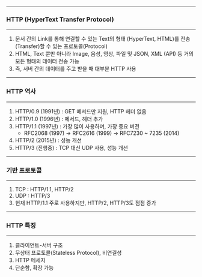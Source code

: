 -----
### HTTP (HyperText Transfer Protocol)
-----
1. 문서 간의 Link를 통해 연결할 수 있는 Text의 형태 (HyperText, HTML)를 전송(Transfer)할 수 있는 프로토콜(Protocol)
2. HTML, Text 뿐만 아니라 Image, 음성, 영상, 파일 및 JSON, XML (API) 등 거의 모든 형태의 데이터 전송 가능
3. 즉, 서버 간의 데이터를 주고 받을 때 대부분 HTTP 사용

-----
### HTTP 역사
-----
1. HTTP/0.9 (1991년) : GET 메서드만 지원, HTTP 헤더 없음
2. HTTP/1.0 (1996년) : 메서드, 헤더 추가
3. HTTP/1.1 (1997년) : 가장 많이 사용하며, 가장 중요 버전
   - RFC2068 (1997) -> RFC2616 (1999) -> RFC7230 ~ 7235 (2014)
4. HTTP/2 (2015년) : 성능 개선
5. HTTP/3 (진행중) : TCP 대신 UDP 사용, 성능 개선

-----
### 기반 프로토콜
-----
1. TCP : HTTP/1.1, HTTP/2
2. UDP : HTTP/3
3. 현재 HTTP/1.1 주로 사용하지만, HTTP/2, HTTP/3도 점점 증가

-----
### HTTP 특징
-----
1. 클라이언트-서버 구조
2. 무상태 프로토콜(Stateless Protocol), 비연결성
3. HTTP 메세지
4. 단순함, 확장 가능
